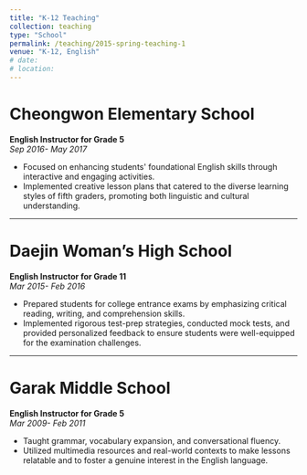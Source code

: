 ```yaml
---
title: "K-12 Teaching"
collection: teaching
type: "School"
permalink: /teaching/2015-spring-teaching-1
venue: "K-12, English"
# date: 
# location: 
---
```


# Cheongwon Elementary School 
**English Instructor for Grade 5**  
*Sep 2016- May 2017*
- Focused on enhancing students' foundational English skills through interactive and engaging activities. 
- Implemented creative lesson plans that catered to the diverse learning styles of fifth graders, promoting both linguistic and cultural understanding.

---

# Daejin Woman’s High School  
**English Instructor for Grade 11**  
*Mar 2015- Feb 2016*
- Prepared students for college entrance exams by emphasizing critical reading, writing, and comprehension skills. 
- Implemented rigorous test-prep strategies, conducted mock tests, and provided personalized feedback to ensure students were well-equipped for the examination challenges.

---

# Garak Middle School 
**English Instructor for Grade 5**  
*Mar 2009- Feb 2011*
- Taught grammar, vocabulary expansion, and conversational fluency. 
- Utilized multimedia resources and real-world contexts to make lessons relatable and to foster a genuine interest in the English language.


